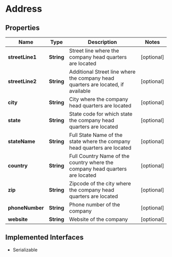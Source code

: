 

# Address


## Properties

Name | Type | Description | Notes
------------ | ------------- | ------------- | -------------
**streetLine1** | **String** | Street line where the company head quarters are located |  [optional]
**streetLine2** | **String** | Additional Street line where the company head quarters are located, if available |  [optional]
**city** | **String** | City where the company head quarters are located |  [optional]
**state** | **String** | State code for which state the company head quarters are located |  [optional]
**stateName** | **String** | Full State Name of the state where the company head quarters are located |  [optional]
**country** | **String** | Full Country Name of the country where the company head quarters are located |  [optional]
**zip** | **String** | Zipcode of the city where the company head quarters are located |  [optional]
**phoneNumber** | **String** | Phone number of the company |  [optional]
**website** | **String** | Website of the company |  [optional]


## Implemented Interfaces

* Serializable


